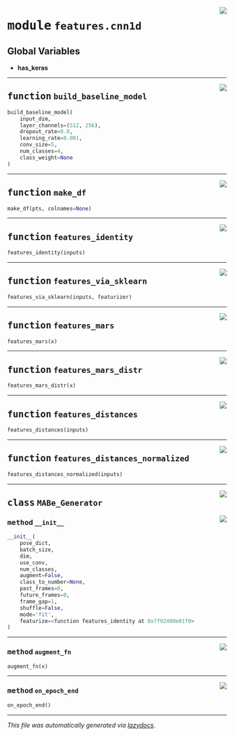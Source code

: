 <!-- markdownlint-disable -->

<a href="https://github.com/benlansdell/ethome/blob/master/ethome/features/cnn1d.py#L0"><img align="right" style="float:right;" src="https://img.shields.io/badge/-source-cccccc?style=flat-square"></a>

# <kbd>module</kbd> `features.cnn1d`




**Global Variables**
---------------
- **has_keras**

---

<a href="https://github.com/benlansdell/ethome/blob/master/ethome/features/cnn1d.py#L16"><img align="right" style="float:right;" src="https://img.shields.io/badge/-source-cccccc?style=flat-square"></a>

## <kbd>function</kbd> `build_baseline_model`

```python
build_baseline_model(
    input_dim,
    layer_channels=(512, 256),
    dropout_rate=0.0,
    learning_rate=0.001,
    conv_size=5,
    num_classes=4,
    class_weight=None
)
```






---

<a href="https://github.com/benlansdell/ethome/blob/master/ethome/features/cnn1d.py#L61"><img align="right" style="float:right;" src="https://img.shields.io/badge/-source-cccccc?style=flat-square"></a>

## <kbd>function</kbd> `make_df`

```python
make_df(pts, colnames=None)
```






---

<a href="https://github.com/benlansdell/ethome/blob/master/ethome/features/cnn1d.py#L71"><img align="right" style="float:right;" src="https://img.shields.io/badge/-source-cccccc?style=flat-square"></a>

## <kbd>function</kbd> `features_identity`

```python
features_identity(inputs)
```






---

<a href="https://github.com/benlansdell/ethome/blob/master/ethome/features/cnn1d.py#L74"><img align="right" style="float:right;" src="https://img.shields.io/badge/-source-cccccc?style=flat-square"></a>

## <kbd>function</kbd> `features_via_sklearn`

```python
features_via_sklearn(inputs, featurizer)
```






---

<a href="https://github.com/benlansdell/ethome/blob/master/ethome/features/cnn1d.py#L81"><img align="right" style="float:right;" src="https://img.shields.io/badge/-source-cccccc?style=flat-square"></a>

## <kbd>function</kbd> `features_mars`

```python
features_mars(x)
```






---

<a href="https://github.com/benlansdell/ethome/blob/master/ethome/features/cnn1d.py#L86"><img align="right" style="float:right;" src="https://img.shields.io/badge/-source-cccccc?style=flat-square"></a>

## <kbd>function</kbd> `features_mars_distr`

```python
features_mars_distr(x)
```






---

<a href="https://github.com/benlansdell/ethome/blob/master/ethome/features/cnn1d.py#L89"><img align="right" style="float:right;" src="https://img.shields.io/badge/-source-cccccc?style=flat-square"></a>

## <kbd>function</kbd> `features_distances`

```python
features_distances(inputs)
```






---

<a href="https://github.com/benlansdell/ethome/blob/master/ethome/features/cnn1d.py#L116"><img align="right" style="float:right;" src="https://img.shields.io/badge/-source-cccccc?style=flat-square"></a>

## <kbd>function</kbd> `features_distances_normalized`

```python
features_distances_normalized(inputs)
```






---

<a href="https://github.com/benlansdell/ethome/blob/master/ethome/features/cnn1d.py#L147"><img align="right" style="float:right;" src="https://img.shields.io/badge/-source-cccccc?style=flat-square"></a>

## <kbd>class</kbd> `MABe_Generator`




<a href="https://github.com/benlansdell/ethome/blob/master/ethome/features/cnn1d.py#L148"><img align="right" style="float:right;" src="https://img.shields.io/badge/-source-cccccc?style=flat-square"></a>

### <kbd>method</kbd> `__init__`

```python
__init__(
    pose_dict,
    batch_size,
    dim,
    use_conv,
    num_classes,
    augment=False,
    class_to_number=None,
    past_frames=0,
    future_frames=0,
    frame_gap=1,
    shuffle=False,
    mode='fit',
    featurize=<function features_identity at 0x7f92400e01f0>
)
```








---

<a href="https://github.com/benlansdell/ethome/blob/master/ethome/features/cnn1d.py#L200"><img align="right" style="float:right;" src="https://img.shields.io/badge/-source-cccccc?style=flat-square"></a>

### <kbd>method</kbd> `augment_fn`

```python
augment_fn(x)
```





---

<a href="https://github.com/benlansdell/ethome/blob/master/ethome/features/cnn1d.py#L237"><img align="right" style="float:right;" src="https://img.shields.io/badge/-source-cccccc?style=flat-square"></a>

### <kbd>method</kbd> `on_epoch_end`

```python
on_epoch_end()
```








---

_This file was automatically generated via [lazydocs](https://github.com/ml-tooling/lazydocs)._
